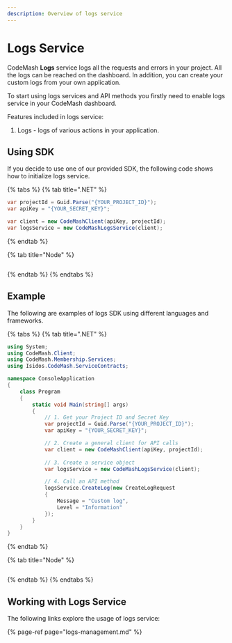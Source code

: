 ```yaml
---
description: Overview of logs service
---
```


# Logs Service

CodeMash **Logs** service logs all the requests and errors in your project. All the logs can be reached on the dashboard. In addition, you can create your custom logs from your own application.

To start using logs services and API methods you firstly need to enable logs service in your CodeMash dashboard.

Features included in logs service:

1. Logs - logs of various actions in your application.

## Using SDK

If you decide to use one of our provided SDK, the following code shows how to initialize logs service.

{% tabs %}
{% tab title=".NET" %}
```csharp
var projectId = Guid.Parse("{YOUR_PROJECT_ID}");
var apiKey = "{YOUR_SECRET_KEY}";

var client = new CodeMashClient(apiKey, projectId);
var logsService = new CodeMashLogsService(client);
```
{% endtab %}

{% tab title="Node" %}
```

```
{% endtab %}
{% endtabs %}

## Example

The following are examples of logs SDK using different languages and frameworks.

{% tabs %}
{% tab title=".NET" %}
```csharp
using System;
using CodeMash.Client;
using CodeMash.Membership.Services;
using Isidos.CodeMash.ServiceContracts;

namespace ConsoleApplication
{
    class Program
    {
        static void Main(string[] args)
        {
            // 1. Get your Project ID and Secret Key
            var projectId = Guid.Parse("{YOUR_PROJECT_ID}");
            var apiKey = "{YOUR_SECRET_KEY}";

            // 2. Create a general client for API calls
            var client = new CodeMashClient(apiKey, projectId);
            
            // 3. Create a service object
            var logsService = new CodeMashLogsService(client);

            // 4. Call an API method
            logsService.CreateLog(new CreateLogRequest
            {
                Message = "Custom log",
                Level = "Information"
            });
        }
    }
}
```
{% endtab %}

{% tab title="Node" %}
```

```
{% endtab %}
{% endtabs %}

## Working with Logs Service

The following links explore the usage of logs service:

{% page-ref page="logs-management.md" %}

